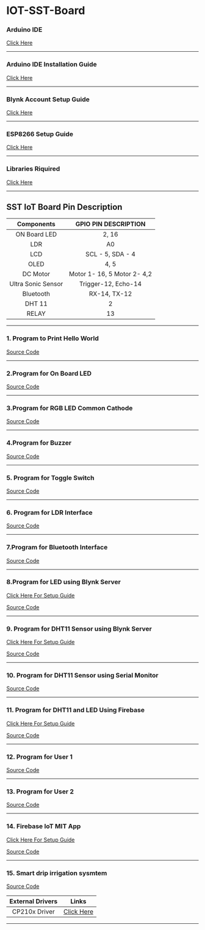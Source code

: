 # IOT-SST-Board

### Arduino IDE
   [Click Here](https://drive.google.com/drive/folders/1x9qoiOMDgKwajX3VDGFtvEBk1yoENJ2A?usp=sharing)
   
   ------
   
### Arduino IDE Installation Guide
   [Click Here](https://github.com/SKsaikiran/IOT-SST-Board/blob/9b7bc5438e7851bcd51d2b2828cc90fa05f2b6bd/Arduino_Installation_guide.md)
   
   ------
  
### Blynk Account Setup Guide
   [Click Here](https://github.com/SKsaikiran/IOT-SST-Board/blob/9b7bc5438e7851bcd51d2b2828cc90fa05f2b6bd/BLYNK_SETUP_GUIDE.md)
   
   -------
   
   
   ### ESP8266 Setup Guide
   [Click Here](https://github.com/SKsaikiran/IOT-SST-Board/blob/23ee10d4a2e4c78d20d5fd45635b10110f319063/ESP8266_libray_Installation_Guide.md)
   
   -------


### Libraries Riquired 
   [Click Here](LIBRARIES)
   
   --------
   ## SST IoT Board Pin Description

| **Components** | **GPIO PIN DESCRIPTION** |
|:----:|:----:|
| ON Board LED | 2, 16 |
| LDR | A0 |
| LCD | SCL - 5, SDA - 4 |
| OLED | 4, 5 |
|DC Motor | Motor 1- 16, 5 Motor 2- 4,2|
|Ultra Sonic Sensor | Trigger-12, Echo-14 |
|Bluetooth| RX-14, TX-12 |
|DHT 11| 2 |
| RELAY | 13 |

--------------------

 ### 1. Program to Print Hello World
 
   [Source Code](https://github.com/SKsaikiran/IOT-SST-Board/blob/9b7bc5438e7851bcd51d2b2828cc90fa05f2b6bd/HELLO_WORLD/HELLO_WORLD.ino) 
   
   -----
 
 ### 2.Program for On Board LED 
   
   [Source Code](https://github.com/SKsaikiran/IOT-SST-Board/blob/9b7bc5438e7851bcd51d2b2828cc90fa05f2b6bd/LED/HELLO_WORLD.ino)
   
   -----
   
 ### 3.Program for RGB LED Common Cathode
 
   [Source Code](https://github.com/SKsaikiran/IOT-SST-Board/blob/9b7bc5438e7851bcd51d2b2828cc90fa05f2b6bd/BLINK_RGB_LED/BLINK_RGB_LED.ino)
   
   ------
   
 ### 4.Program for Buzzer
 
   [Source Code](https://github.com/SKsaikiran/IOT-SST-Board/blob/9b7bc5438e7851bcd51d2b2828cc90fa05f2b6bd/BUZZER/BLINK_RGB_LED.ino)
   
   -------
   
 ### 5. Program for Toggle Switch
   
   [Source Code](https://github.com/SKsaikiran/IOT-SST-Board/blob/9b7bc5438e7851bcd51d2b2828cc90fa05f2b6bd/PUSH_BUTTON_BUZZER/PUSH_BUTTON_BUZZER.ino)
   
   ------

### 6. Program for LDR Interface
  
   [Source Code](https://github.com/SKsaikiran/IOT-SST-Board/blob/9b7bc5438e7851bcd51d2b2828cc90fa05f2b6bd/LDR_LED/LDR_LED.ino)
   
   -------
   
### 7.Program for Bluetooth Interface

   [Source Code](https://github.com/SKsaikiran/IOT-SST-Board/blob/9b7bc5438e7851bcd51d2b2828cc90fa05f2b6bd/BLUETOOTH_LED/BLUETOOTH_LED.ino)  
   
   ------
   
### 8.Program for LED using Blynk Server
   [Click Here For Setup Guide](https://github.com/SKsaikiran/IOT-SST-Board/blob/9b7bc5438e7851bcd51d2b2828cc90fa05f2b6bd/BLYNK_LED_GUIDE.md)
   
   [Source Code](https://github.com/SKsaikiran/IOT-SST-Board/blob/9b7bc5438e7851bcd51d2b2828cc90fa05f2b6bd/BLYNK_LED/BLYNK_LED.ino)
   
   -------
   
 ### 9. Program for DHT11 Sensor using Blynk Server
   [Click Here For Setup Guide](https://github.com/SKsaikiran/IOT-SST-Board/blob/d548366a9fcfe2b1c9c658f2158aca2afb242f83/BLYNK_DHT_GUIDE.md)
   
   [Source Code](https://github.com/SKsaikiran/IOT-SST-Board/blob/d548366a9fcfe2b1c9c658f2158aca2afb242f83/DHT_BLYNK/DHT_BLYNK.ino)
   
   ------
   
  ### 10. Program for DHT11 Sensor using Serial Monitor
  
   [Source Code](https://github.com/SKsaikiran/IOT-SST-Board/blob/d548366a9fcfe2b1c9c658f2158aca2afb242f83/DHT11_SERIAL/DHT11_SERIAL.ino)   
   
   ------
   
  ### 11. Program for DHT11 and LED Using Firebase
   [Click Here For Setup Guide](https://github.com/SKsaikiran/IOT-SST-Board/blob/d548366a9fcfe2b1c9c658f2158aca2afb242f83/FIREBASE_SETUP_GUIDE.md)
  
   [Source Code](https://github.com/SKsaikiran/IOT-SST-Board/blob/d548366a9fcfe2b1c9c658f2158aca2afb242f83/DHT_FIREBASE/DHT_FIREBASE.ino)
   
   -------
   
  ### 12. Program for User 1
  
   [Source Code](https://github.com/SKsaikiran/IOT-SST-Board/blob/d548366a9fcfe2b1c9c658f2158aca2afb242f83/FIREBASE_CHAT/FIREBASE_CHAT.ino) 
   
   ------
   
 ### 13. Program for User 2
 
   [Source Code](https://github.com/SKsaikiran/IOT-SST-Board/blob/d548366a9fcfe2b1c9c658f2158aca2afb242f83/FIREBASE_CHAT_2/FIREBASE_CHAT_2.ino)
   
   -----------
   
 ### 14. Firebase IoT MIT App
 
   [Click Here For Setup Guide](https://github.com/SKsaikiran/IOT-SST-Board/blob/d548366a9fcfe2b1c9c658f2158aca2afb242f83/MIT_APP_GUIDE.md) 
   
   [Source Code](https://github.com/SKsaikiran/IOT-SST-Board/blob/d548366a9fcfe2b1c9c658f2158aca2afb242f83/FIREBASE_MIT_APP/FIREBASE_MIT_APP.ino) 
   
  ---------------
  
### 15. Smart drip irrigation sysmtem
   
   [Source Code](https://github.com/SKsaikiran/IOT-SST-Board/blob/0ec52efe3237a27ff59fa6c78b6e42a8ab3859bd/SMART_DRIP_IRRIGATION/SMART_DRIP_IRRIGATION.ino) 
   
   
  |**External Drivers**| **Links** |
|:-------:|:-------: |
|CP210x Driver | [Click Here](https://www.silabs.com/developers/usb-to-uart-bridge-vcp-drivers?tab=downloads)

----------------
